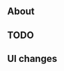 ## About

<!-- Please describe the pull request details! -->

## TODO

<!-- Remaining works -->

## UI changes

<!-- Screenshots -->

